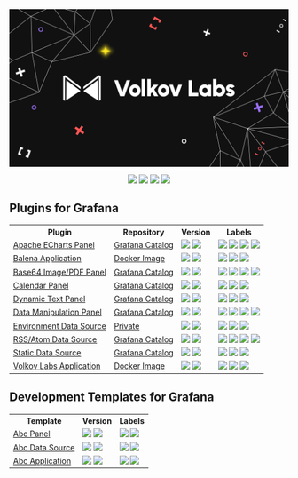 <div align="center">
<a href='https://volkovlabs.io'><img style="display: block;" src="https://github.com/VolkovLabs/.github/raw/main/volkov-labs-black.png"></a>

<p>
  <a href="https://blog.volkovlabs.io" target="_blank"><img src="https://img.shields.io/badge/-Blog-gray?style=for-the-badge&logo=WPExplorer"></a>
  <a href="https://docs.volkovlabs.io" target="_blank"><img src="https://img.shields.io/badge/-Documentation-9364F4?style=for-the-badge&logo=WPExplorer"></a>
  <a href="https://youtube.com/@volkovlabs" target="_blank"><img src="https://img.shields.io/badge/-Youtube-FF5656?style=for-the-badge&logo=youtube"></a>
  <a href="https://www.linkedin.com/company/volkovlabs" target="_blank"><img src="https://img.shields.io/badge/-LinkedIn-blue?style=for-the-badge&logo=linkedin"></a>
</p>
</div>

## Plugins for Grafana

<table style='width:100%'>
<tr>
<th>Plugin</th>
<th>Repository</th>
<th>Version</th>
<th>Labels</th>
</tr>
<tr>
<td><a href='https://github.com/volkovlabs/volkovlabs-echarts-panel'>Apache ECharts Panel</a></td>
<td><a href='https://grafana.com/grafana/plugins/volkovlabs-echarts-panel/'>Grafana Catalog</a></td>
<td>
<img src='https://img.shields.io/badge/toolkit-9.3.1-orange?logo=grafana'>
<a href='https://github.com/VolkovLabs/volkovlabs-echarts-panel/releases'><img src='https://img.shields.io/github/v/release/volkovlabs/volkovlabs-echarts-panel.svg'></a>
</td>
<td>
<img src='https://img.shields.io/github/stars/volkovlabs/volkovlabs-echarts-panel.svg?style=social&label=Star&maxAge=3600'>
<img src='https://img.shields.io/github/issues/volkovlabs/volkovlabs-echarts-panel.svg'>
<a href='https://grafana.com/grafana/plugins/volkovlabs-echarts-panel'><img src='https://img.shields.io/badge/dynamic/json?color=9cf&label=downloads&query=%24.downloads&url=https%3A%2F%2Fgrafana.com%2Fapi%2Fplugins%2Fvolkovlabs-echarts-panel'></a>
<a href='https://youtube.com/playlist?list=PLPow72ygztmQHGWFqksEf3LebUfhqBfFu'><img src='https://img.shields.io/badge/-Playlist-red?logo=youtube'></a>
</td>
</tr>
<tr>
<td><a href='https://github.com/volkovlabs/volkovlabs-balena-app'>Balena Application</a></td>
<td><a href='https://github.com/orgs/VolkovLabs/packages/container/package/balena-app'>Docker Image</a></td>
<td>
<img src='https://img.shields.io/badge/toolkit-9.3.2-orange?logo=grafana'>
<a href='https://github.com/VolkovLabs/volkovlabs-balena-app/releases'><img src='https://img.shields.io/github/v/release/volkovlabs/volkovlabs-balena-app.svg'></a>
</td>
<td>
<img src='https://img.shields.io/github/stars/volkovlabs/volkovlabs-balena-app.svg?style=social&label=Star&maxAge=3600'>
<img src='https://img.shields.io/github/issues/volkovlabs/volkovlabs-balena-app.svg'>
<a href='https://youtube.com/playlist?list=PLPow72ygztmRdzBPeQ16cwM7ZvPbXfyHv'><img src='https://img.shields.io/badge/-Playlist-red?logo=youtube'></a></td>
</tr>
<tr>
<td><a href='https://github.com/volkovlabs/volkovlabs-image-panel'>Base64 Image/PDF Panel</a></td>
<td><a href='https://grafana.com/grafana/plugins/volkovlabs-image-panel/'>Grafana Catalog</a></td>
<td>
<img src='https://img.shields.io/badge/toolkit-9.3.2-orange?logo=grafana'>
<a href='https://github.com/VolkovLabs/volkovlabs-image-panel/releases'><img src='https://img.shields.io/github/v/release/volkovlabs/volkovlabs-image-panel.svg'></a>
</td>
<td>
<img src='https://img.shields.io/github/stars/volkovlabs/volkovlabs-image-panel.svg?style=social&label=Star&maxAge=3600'>
<img src='https://img.shields.io/github/issues/volkovlabs/volkovlabs-image-panel.svg'>
<a href='https://grafana.com/grafana/plugins/volkovlabs-image-panel'><img src='https://img.shields.io/badge/dynamic/json?color=9cf&label=downloads&query=%24.downloads&url=https%3A%2F%2Fgrafana.com%2Fapi%2Fplugins%2Fvolkovlabs-image-panel'></a>
<a href='https://youtube.com/playlist?list=PLPow72ygztmQjZ19D7wKHc_6VG3dCjkwo'><img src='https://img.shields.io/badge/-Playlist-red?logo=youtube'></a></td>
</tr>
<tr>
<td><a href='https://github.com/volkovlabs/volkovlabs-calendar-panel'>Calendar Panel</a></td>
<td><a href='https://grafana.com/grafana/plugins/marcusolsson-calendar-panel/'>Grafana Catalog</a></td>
<td>
<img src='https://img.shields.io/badge/toolkit-9.3.1-orange?logo=grafana'>
<a href='https://github.com/VolkovLabs/volkovlabs-calendar-panel/releases'><img src='https://img.shields.io/github/v/release/volkovlabs/volkovlabs-calendar-panel.svg'></a>
</td>
<td>
<img src='https://img.shields.io/github/stars/volkovlabs/volkovlabs-calendar-panel.svg?style=social&label=Star&maxAge=3600'>
<img src='https://img.shields.io/github/issues/volkovlabs/volkovlabs-calendar-panel.svg'>
<a href='https://grafana.com/grafana/plugins/marcusolsson-calendar-panel'><img src='https://img.shields.io/badge/dynamic/json?color=9cf&label=downloads&query=%24.downloads&url=https%3A%2F%2Fgrafana.com%2Fapi%2Fplugins%2Fmarcusolsson-calendar-panel'></a>
</td>
</tr>
<tr>
<td><a href='https://github.com/volkovlabs/volkovlabs-dynamictext-panel'>Dynamic Text Panel</a></td>
<td><a href='https://grafana.com/grafana/plugins/marcusolsson-dynamictext-panel/'>Grafana Catalog</a></td>
<td>
<img src='https://img.shields.io/badge/toolkit-9.3.1-orange?logo=grafana'>
<a href='https://github.com/VolkovLabs/volkovlabs-dynamictext-panel/releases'><img src='https://img.shields.io/github/v/release/volkovlabs/volkovlabs-dynamictext-panel.svg'></a>
</td>
<td>
<img src='https://img.shields.io/github/stars/volkovlabs/volkovlabs-dynamictext-panel.svg?style=social&label=Star&maxAge=3600'>
<img src='https://img.shields.io/github/issues/volkovlabs/volkovlabs-dynamictext-panel.svg'>
<a href='https://grafana.com/grafana/plugins/marcusolsson-dynamictext-panel'><img src='https://img.shields.io/badge/dynamic/json?color=9cf&label=downloads&query=%24.downloads&url=https%3A%2F%2Fgrafana.com%2Fapi%2Fplugins%2Fmarcusolsson-dynamictext-panel'></a>
</td>
</tr>
<tr>
<td><a href='https://github.com/volkovlabs/volkovlabs-form-panel'>Data Manipulation Panel</a></td>
<td><a href='https://grafana.com/grafana/plugins/volkovlabs-form-panel/'>Grafana Catalog</a></td>
<td>
<img src='https://img.shields.io/badge/toolkit-9.3.1-orange?logo=grafana'>
<img src='https://img.shields.io/github/v/release/volkovlabs/volkovlabs-form-panel.svg'>
</td>
<td>
<img src='https://img.shields.io/github/stars/volkovlabs/volkovlabs-form-panel.svg?style=social&label=Star&maxAge=3600'>
<img src='https://img.shields.io/github/issues/volkovlabs/volkovlabs-form-panel.svg'>
<a href='https://grafana.com/grafana/plugins/volkovlabs-form-panel'><img src='https://img.shields.io/badge/dynamic/json?color=9cf&label=downloads&query=%24.downloads&url=https%3A%2F%2Fgrafana.com%2Fapi%2Fplugins%2Fvolkovlabs-form-panel'></a>
<a href='https://youtube.com/playlist?list=PLPow72ygztmRXSNBxyw0sFnnvNRY_CsSA'><img src='https://img.shields.io/badge/-Playlist-red?logo=youtube'></a></td>
</tr>
<tr>
<td><a href='https://github.com/volkovlabs/volkovlabs-env-datasource'>Environment Data Source</a></td>
<td><a href='https://volkovlabs.io/plugins/volkovlabs-env-datasource/'>Private</a></td>
<td>
<img src='https://img.shields.io/badge/toolkit-9.2.2-orange?logo=grafana'>
<img src='https://img.shields.io/github/v/release/volkovlabs/volkovlabs-env-datasource.svg'>
</td>
<td>
<img src='https://img.shields.io/github/stars/volkovlabs/volkovlabs-env-datasource.svg?style=social&label=Star&maxAge=3600'>
<img src='https://img.shields.io/github/issues/volkovlabs/volkovlabs-env-datasource.svg'>
<a href='https://youtube.com/playlist?list=PLPow72ygztmRCTyV2W5ghK2_5jLLsyGLc'><img src='https://img.shields.io/badge/-Playlist-red?logo=youtube'></a></td>
</tr>
<tr>
<td><a href='https://github.com/volkovlabs/volkovlabs-rss-datasource'>RSS/Atom Data Source</a></td>
<td><a href='https://grafana.com/grafana/plugins/volkovlabs-rss-datasource/'>Grafana Catalog</a></td>
<td>
<img src='https://img.shields.io/badge/toolkit-9.2.2-orange?logo=grafana'>
<img src='https://img.shields.io/github/v/release/volkovlabs/volkovlabs-rss-datasource.svg'>
</td>
<td>
<img src='https://img.shields.io/github/stars/volkovlabs/volkovlabs-rss-datasource.svg?style=social&label=Star&maxAge=3600'>
<img src='https://img.shields.io/github/issues/volkovlabs/volkovlabs-rss-datasource.svg'>
<a href='https://grafana.com/grafana/plugins/volkovlabs-rss-datasource'><img src='https://img.shields.io/badge/dynamic/json?color=9cf&label=downloads&query=%24.downloads&url=https%3A%2F%2Fgrafana.com%2Fapi%2Fplugins%2Fvolkovlabs-rss-datasource'></a>
<a href='https://youtube.com/playlist?list=PLPow72ygztmSGfvGdXriFE-LVuS4Glg7w'><img src='https://img.shields.io/badge/-Playlist-red?logo=youtube'></a></td>
</tr>
<tr>
<td><a href='https://github.com/volkovlabs/volkovlabs-static-datasource'>Static Data Source</a></td>
<td><a href='https://grafana.com/grafana/plugins/marcusolsson-static-datasource/'>Grafana Catalog</a></td>
<td>
  <img src='https://img.shields.io/badge/toolkit-9.3.2-orange?logo=grafana'>
  <img src='https://img.shields.io/github/v/release/volkovlabs/volkovlabs-static-datasource.svg'>
</td>
<td>
  <img src='https://img.shields.io/github/stars/volkovlabs/volkovlabs-static-datasource.svg?style=social&label=Star&maxAge=3600'>
  <img src='https://img.shields.io/github/issues/volkovlabs/volkovlabs-static-datasource.svg'>
  <a href='https://grafana.com/grafana/plugins/marcusolsson-static-datasource'><img src='https://img.shields.io/badge/dynamic/json?color=9cf&label=downloads&query=%24.downloads&url=https%3A%2F%2Fgrafana.com%2Fapi%2Fplugins%2Fmarcusolsson-static-datasource'></a>
</td>
</tr>
<tr>
<td><a href='https://github.com/volkovlabs/volkovlabs-app'>Volkov Labs Application</a></td>
<td><a href='https://github.com/orgs/VolkovLabs/packages/container/package/app'>Docker Image</a></td>
<td>
  <img src='https://img.shields.io/badge/toolkit-9.3.2-orange?logo=grafana'>
  <img src='https://img.shields.io/github/v/release/volkovlabs/volkovlabs-app.svg'>
</td>
<td>
  <img src='https://img.shields.io/github/stars/volkovlabs/volkovlabs-app.svg?style=social&label=Star&maxAge=3600'>
  <img src='https://img.shields.io/github/issues/volkovlabs/volkovlabs-app.svg'>
  <a href='https://youtube.com/playlist?list=PLPow72ygztmTm_zY_PYqJtRYpMPpZglYC'><img src='https://img.shields.io/badge/-Playlist-red?logo=youtube'></a></td>
</tr>
</table>

## Development Templates for Grafana

<table style='width:100%'>
<tr>
<th>Template</th>
<th>Version</th>
<th>Labels</th>
</tr>
<tr>
<td><a href='https://github.com/volkovlabs/volkovlabs-abc-panel'>Abc Panel</a></td>
<td>
  <img src='https://img.shields.io/badge/toolkit-9.3.6-orange?logo=grafana'>
  <img src='https://img.shields.io/github/v/release/volkovlabs/volkovlabs-abc-panel.svg'>
</td>
<td>
  <img src='https://codecov.io/gh/volkovlabs/volkovlabs-abc-panel/branch/main/graph/badge.svg'>
  <img src='https://img.shields.io/github/issues/volkovlabs/volkovlabs-abc-panel.svg'>
</td>
</tr>
<tr>
<td><a href='https://github.com/volkovlabs/volkovlabs-abc-datasource'>Abc Data Source</a></td>
<td>
  <img src='https://img.shields.io/badge/toolkit-9.3.6-orange?logo=grafana'>
  <img src='https://img.shields.io/github/v/release/volkovlabs/volkovlabs-abc-datasource.svg'>
</td>
<td>
  <img src='https://codecov.io/gh/volkovlabs/volkovlabs-abc-datasource/branch/main/graph/badge.svg'>
  <img src='https://img.shields.io/github/issues/volkovlabs/volkovlabs-abc-datasource.svg'>
</td>
</tr>
<tr>
<td><a href='https://github.com/volkovlabs/volkovlabs-abc-app'>Abc Application</a></td>
<td>
  <img src='https://img.shields.io/badge/toolkit-9.3.6-orange?logo=grafana'>
  <img src='https://img.shields.io/github/v/release/volkovlabs/volkovlabs-abc-app.svg'>
</td>
<td>
  <img src='https://codecov.io/gh/volkovlabs/volkovlabs-abc-app/branch/main/graph/badge.svg'>
  <img src='https://img.shields.io/github/issues/volkovlabs/volkovlabs-abc-app.svg'>
</td>
</tr>
</table>
